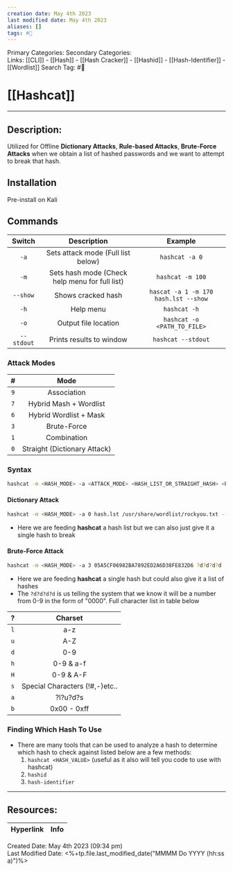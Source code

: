 ```yaml
---
creation date: May 4th 2023
last modified date: May 4th 2023
aliases: []
tags: #🧰
---
```


Primary Categories: 
Secondary Categories:  
Links: [[CLI]] - [[Hash]] - [[Hash Cracker]] - [[Hashid]] - [[Hash-Identifier]] - [[Wordlist]]
Search Tag: #🧰  

# [[Hashcat]]  
___

## Description:
Utilized for Offline **Dictionary Attacks**, **Rule-based Attacks**, **Brute-Force Attacks** when we obtain a list of hashed passwords and we want to attempt to break that hash.

## Installation
Pre-install on Kali

## Commands

|   Switch   |                  Description                   |               Example                | 
|:----------:|:----------------------------------------------:|:------------------------------------:|
|    `-a`    |       Sets attack mode (Full list below)       |            `hashcat -a 0`            |
|    `-m`    | Sets hash mode (Check help menu for full list) |           `hashcat -m 100`           |
|  `--show`  |               Shows cracked hash               | `hascat -a 1 -m 170 hash.lst --show` |
|    `-h`    |                   Help menu                    |             `hashcat -h`             |
|    `-o`    |              Output file location              |     `hashcat -o <PATH_TO_FILE>`      |
| `--stdout` |            Prints results to window            |          `hashcat --stdout`          |

### Attack Modes

|  #  |             Mode             |
|:---:|:----------------------------:|
| `9` |         Association          |
| `7` |    Hybrid Mash + Wordlist    |
| `6` |    Hybrid Wordlist + Mask    |
| `3` |         Brute-Force          |
| `1` |         Combination          |
| `0` | Straight (Dictionary Attack) |

### Syntax
```bash
hashcat -m <HASH_MODE> -a <ATTACK_MODE> <HASH_LIST_OR_STRAIGHT_HASH> <PATH_TO_WORDLIST>
```

#### Dictionary Attack
```bash
hashcat -m <HASH_MODE> -a 0 hash.lst /usr/share/wordlist/rockyou.txt --show
```
- Here we are feeding **hashcat** a hash list but we can also just give it a single hash to break

#### Brute-Force Attack
```bash
hashcat -m <HASH_MODE> -a 3 05A5CF06982BA7892ED2A6D38FE832D6 ?d?d?d?d
```
- Here we are feeding **hashcat** a single hash but could also give it a list of hashes
- The `?d?d?d?d` is us telling the system that we know it will be a number from 0-9 in the form of "0000". Full character list in table below

|  ?  |            Charset             |
|:---:|:------------------------------:|
| `l` |              a-z               |
| `u` |              A-Z               |
| `d` |              0-9               |
| `h` |           0-9 & a-f            |
| `H` |           0-9 & A-F            |
| `s` | Special Characters (!#,-)etc.. |
| `a` |            ?l?u?d?s            |
| `b` |          0x00 - 0xff           | 


### Finding Which Hash To Use
- There are many tools that can be used to analyze a hash to determine which hash to check against listed below are a few methods:
	1. `hashcat <HASH_VALUE>` (useful as it also will tell you code to use with hashcat)
	2. `hashid`
	3. `hash-identifier`

___

## Resources:

| Hyperlink | Info |
| --------- | ---- |


Created Date: May 4th 2023 (09:34 pm)  
Last Modified Date: <%+tp.file.last_modified_date("MMMM Do YYYY (hh:ss a)")%>
